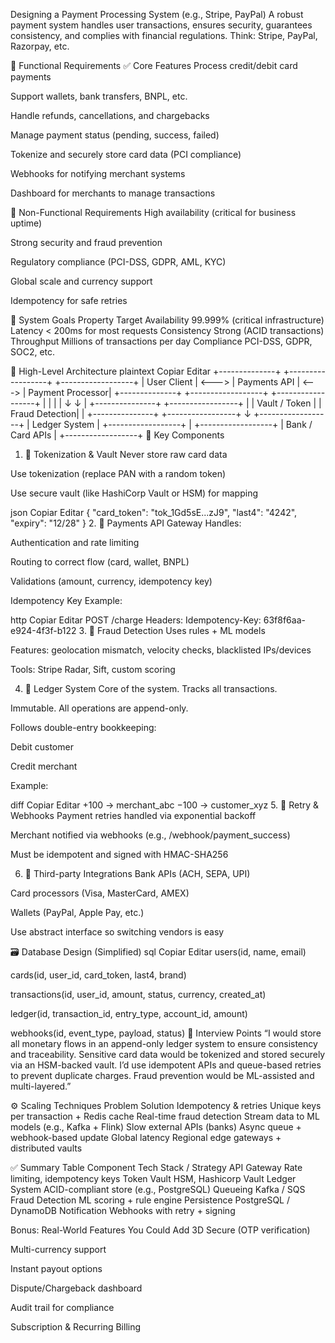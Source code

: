 Designing a Payment Processing System (e.g., Stripe, PayPal)
A robust payment system handles user transactions, ensures security, guarantees consistency, and complies with financial regulations. Think: Stripe, PayPal, Razorpay, etc.

🧾 Functional Requirements
✅ Core Features
Process credit/debit card payments

Support wallets, bank transfers, BNPL, etc.

Handle refunds, cancellations, and chargebacks

Manage payment status (pending, success, failed)

Tokenize and securely store card data (PCI compliance)

Webhooks for notifying merchant systems

Dashboard for merchants to manage transactions

🚫 Non-Functional Requirements
High availability (critical for business uptime)

Strong security and fraud prevention

Regulatory compliance (PCI-DSS, GDPR, AML, KYC)

Global scale and currency support

Idempotency for safe retries

🎯 System Goals
Property	Target
Availability	99.999% (critical infrastructure)
Latency	< 200ms for most requests
Consistency	Strong (ACID transactions)
Throughput	Millions of transactions per day
Compliance	PCI-DSS, GDPR, SOC2, etc.

🧠 High-Level Architecture
plaintext
Copiar
Editar
+--------------+       +------------------+       +------------------+
|  User Client | <---> |  Payments API    | <---> |  Payment Processor|
+--------------+       +------------------+       +------------------+
                           |           |                    |
                           |           ↓                    ↓
                           |   +---------------+    +-----------------+
                           |   | Vault / Token |    |  Fraud Detection|
                           |   +---------------+    +-----------------+
                           ↓
                   +------------------+
                   |   Ledger System  |
                   +------------------+
                           |
                   +------------------+
                   | Bank / Card APIs |
                   +------------------+
🔐 Key Components
1. 🔐 Tokenization & Vault
Never store raw card data

Use tokenization (replace PAN with a random token)

Use secure vault (like HashiCorp Vault or HSM) for mapping

json
Copiar
Editar
{
  "card_token": "tok_1Gd5sE...zJ9",
  "last4": "4242",
  "expiry": "12/28"
}
2. 🧾 Payments API Gateway
Handles:

Authentication and rate limiting

Routing to correct flow (card, wallet, BNPL)

Validations (amount, currency, idempotency key)

Idempotency Key Example:

http
Copiar
Editar
POST /charge
Headers: Idempotency-Key: 63f8f6aa-e924-4f3f-b122
3. 🧠 Fraud Detection
Uses rules + ML models

Features: geolocation mismatch, velocity checks, blacklisted IPs/devices

Tools: Stripe Radar, Sift, custom scoring

4. 📓 Ledger System
Core of the system. Tracks all transactions.

Immutable. All operations are append-only.

Follows double-entry bookkeeping:

Debit customer

Credit merchant

Example:

diff
Copiar
Editar
+100 → merchant_abc
−100 → customer_xyz
5. 🔄 Retry & Webhooks
Payment retries handled via exponential backoff

Merchant notified via webhooks (e.g., /webhook/payment_success)

Must be idempotent and signed with HMAC-SHA256

6. 🏦 Third-party Integrations
Bank APIs (ACH, SEPA, UPI)

Card processors (Visa, MasterCard, AMEX)

Wallets (PayPal, Apple Pay, etc.)

Use abstract interface so switching vendors is easy

🗃️ Database Design (Simplified)
sql
Copiar
Editar
users(id, name, email)

cards(id, user_id, card_token, last4, brand)

transactions(id, user_id, amount, status, currency, created_at)

ledger(id, transaction_id, entry_type, account_id, amount)

webhooks(id, event_type, payload, status)
🧠 Interview Points
“I would store all monetary flows in an append-only ledger system to ensure consistency and traceability. Sensitive card data would be tokenized and stored securely via an HSM-backed vault. I’d use idempotent APIs and queue-based retries to prevent duplicate charges. Fraud prevention would be ML-assisted and multi-layered.”

⚙️ Scaling Techniques
Problem	Solution
Idempotency & retries	Unique keys per transaction + Redis cache
Real-time fraud detection	Stream data to ML models (e.g., Kafka + Flink)
Slow external APIs (banks)	Async queue + webhook-based update
Global latency	Regional edge gateways + distributed vaults

✅ Summary Table
Component	Tech Stack / Strategy
API Gateway	Rate limiting, idempotency keys
Token Vault	HSM, Hashicorp Vault
Ledger System	ACID-compliant store (e.g., PostgreSQL)
Queueing	Kafka / SQS
Fraud Detection	ML scoring + rule engine
Persistence	PostgreSQL / DynamoDB
Notification	Webhooks with retry + signing

Bonus: Real-World Features You Could Add
3D Secure (OTP verification)

Multi-currency support

Instant payout options

Dispute/Chargeback dashboard

Audit trail for compliance

Subscription & Recurring Billing